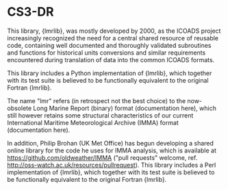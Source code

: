 # CS3-DR

This library, {lmrlib}, was mostly developed by 2000, as the ICOADS project increasingly recognized the need for a central shared resource of reusable code, containing well documented and thoroughly validated subroutines and functions for historical units conversions and similar requirements encountered during translation of data into the common ICOADS formats.

This library includes a Python implementation of {lmrlib}, which together with its test suite is believed to be functionally equivalent to the original Fortran {lmrlib}.

The name "lmr" refers (in retrospect not the best choice) to the now-obsolete Long Marine Report (binary) format (documentation here), which still however retains some structural characteristics of our current International Maritime Meteorological Archive (IMMA) format (documentation here).

In addition, Philip Brohan (UK Met Office) has begun developing a shared online library for the code he uses for IMMA analysis, which is available at https://github.com/oldweather/IMMA ("pull requests" welcome, ref. http://oss-watch.ac.uk/resources/pullrequest). This library includes a Perl implementation of {lmrlib}, which together with its test suite is believed to be functionally equivalent to the original Fortran {lmrlib}.
